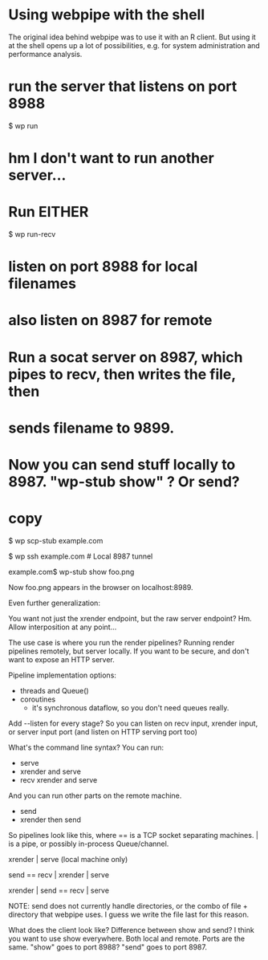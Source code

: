 Using webpipe with the shell
============================

The original idea behind webpipe was to use it with an R client.  But using it
at the shell opens up a lot of possibilities, e.g. for system administration
and performance analysis.

# run the server that listens on port 8988

$ wp run

# hm I don't want to run another server...

# Run EITHER

$ wp run-recv
# listen on port 8988 for local filenames
# also listen on 8987 for remote

# Run a socat server on 8987, which pipes to recv, then writes the file, then
# sends filename to 9899.


# Now you can send stuff locally to 8987.  "wp-stub show" ?  Or send?

 # copy
$ wp scp-stub example.com

$ wp ssh example.com    # Local 8987 tunnel

example.com$ wp-stub show foo.png

Now foo.png appears in the browser on localhost:8989.


Even further generalization:

You want not just the xrender endpoint, but the raw server endpoint?  Hm.
Allow interposition at any point...

The use case is where you run the render pipelines?  Running render pipelines
remotely, but server locally.  If you want to be secure, and don't want to
expose an HTTP server.


Pipeline implementation options:

- threads and Queue()
- coroutines
  - it's synchronous dataflow, so you don't need queues really.

Add --listen for every stage?  So you can listen on recv input, xrender input,
or server input port (and listen on HTTP serving port too)

What's the command line syntax?  You can run:

- serve
- xrender and serve
- recv xrender and serve

And you can run other parts on the remote machine.

- send
- xrender then send

So pipelines look like this, where == is a TCP socket separating machines.  |
is a pipe, or possibly in-process Queue/channel.

xrender | serve (local machine only)

send == recv | xrender | serve

xrender | send == recv | serve

NOTE: send does not currently handle directories, or the combo of file +
directory that webpipe uses.  I guess we write the file last for this reason.


What does the client look like?  Difference between show and send?  I think you
want to use show everywhere.  Both local and remote.  Ports are the same.
"show" goes to port 8988?  "send" goes to port 8987.

